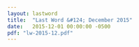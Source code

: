 ```yaml
---
layout: lastword
title:  "Last Word &#124; December 2015"
date:   2015-12-01 00:00:00 -0500
pdf: "lw-2015-12.pdf"
---
```


